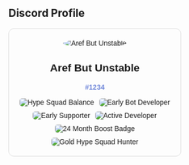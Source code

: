## Discord Profile

<div align="center" style="border: 1px solid #ddd; border-radius: 10px; padding: 20px; width: 300px; font-family: Arial, sans-serif;">
    <img src="https://cdn.discordapp.com/avatars/1153976202600648714/your_avatar_hash.png?size=128" alt="Aref But Unstable" style="border-radius: 50%;">
    <h2>Aref But Unstable</h2>
    <p style="color: #7289DA; font-weight: bold;">#1234</p>
    <div style="display: flex; justify-content: center; flex-wrap: wrap; gap: 10px;">
        <img src="https://img.shields.io/badge/Hype%20Squad-Balance-5865F2?style=for-the-badge&logo=discord&logoColor=white" alt="Hype Squad Balance" style="border-radius: 5px;">
        <img src="https://img.shields.io/badge/Early%20Bot%20Developer-7289DA?style=for-the-badge&logo=discord&logoColor=white" alt="Early Bot Developer" style="border-radius: 5px;">
        <img src="https://img.shields.io/badge/Early%20Supporter-7289DA?style=for-the-badge&logo=discord&logoColor=white" alt="Early Supporter" style="border-radius: 5px;">
        <img src="https://img.shields.io/badge/Active%20Developer-5865F2?style=for-the-badge&logo=discord&logoColor=white" alt="Active Developer" style="border-radius: 5px;">
        <img src="https://img.shields.io/badge/24%20Month%20Boost-7289DA?style=for-the-badge&logo=discord&logoColor=white" alt="24 Month Boost Badge" style="border-radius: 5px;">
        <img src="https://img.shields.io/badge/Gold%20Hype%20Squad%20Hunter-FFD700?style=for-the-badge&logo=discord&logoColor=white" alt="Gold Hype Squad Hunter" style="border-radius: 5px;">
    </div>
</div>
